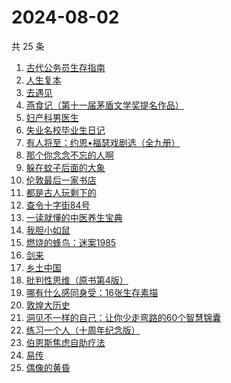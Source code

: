 # 2024-08-02

共 25 条

<!-- BEGIN WEREAD -->
<!-- 最后更新时间 2024-08-02 16:01:07 +0800 -->
1. [古代公务员生存指南](https://weread.qq.com/web/bookDetail/eaa32890813ab90edg010bd5)
1. [人生复本](https://weread.qq.com/web/bookDetail/dcb3215072051fa8dcb5a1f)
1. [去遇见](https://weread.qq.com/web/bookDetail/a3d32170813ab907fg0154f3)
1. [燕食记（第十一届茅盾文学奖提名作品）](https://weread.qq.com/web/bookDetail/05f32020813ab9135g0152ff)
1. [妇产科男医生](https://weread.qq.com/web/bookDetail/f1432510813ab90d1g017504)
1. [失业名校毕业生日记](https://weread.qq.com/web/bookDetail/16132ea0813ab8407g014249)
1. [有人将至：约恩•福瑟戏剧选（全九册）](https://weread.qq.com/web/bookDetail/b4732ca0813ab8f5bg013f74)
1. [那个你念念不忘的人啊](https://weread.qq.com/web/bookDetail/db632090813ab9080g012d29)
1. [躲在蚊子后面的大象](https://weread.qq.com/web/bookDetail/bfc32800813ab883bg0165f3)
1. [伦敦最后一家书店](https://weread.qq.com/web/bookDetail/74232650813ab6e09g0125fb)
1. [都是古人玩剩下的](https://weread.qq.com/web/bookDetail/17b32b90813ab8ee5g017b91)
1. [查令十字街84号](https://weread.qq.com/web/bookDetail/966326705c8498966c05e8e)
1. [一读就懂的中医养生宝典](https://weread.qq.com/web/bookDetail/00f32900813ab909eg018e04)
1. [我胆小如鼠](https://weread.qq.com/web/bookDetail/276323e0813ab90a5g0144d7)
1. [燃烧的蜂鸟：迷案1985](https://weread.qq.com/web/bookDetail/ea2329f0813ab90d0g017199)
1. [剑来](https://weread.qq.com/web/bookDetail/8e5326b07153adcf8e53d42)
1. [乡土中国](https://weread.qq.com/web/bookDetail/30d320b0813ab7120g018c2e)
1. [批判性思维（原书第4版）](https://weread.qq.com/web/bookDetail/ece32ff0813ab8edag010f9a)
1. [哪有什么感同身受：16张生存素描](https://weread.qq.com/web/bookDetail/45f32bc0813ab9011g015a01)
1. [敦煌大历史](https://weread.qq.com/web/bookDetail/c4832a70813ab76a1g0188fb)
1. [洞见不一样的自己：让你少走弯路的60个智慧锦囊](https://weread.qq.com/web/bookDetail/28b327b0813ab90d6g016de6)
1. [练习一个人（十周年纪念版）](https://weread.qq.com/web/bookDetail/2ad32340813ab8b4ag017c32)
1. [伯恩斯焦虑自助疗法](https://weread.qq.com/web/bookDetail/6d832250721eb3ec6d8a8d8)
1. [易传](https://weread.qq.com/web/bookDetail/2e3326e0813ab9043g018091)
1. [偶像的黄昏](https://weread.qq.com/web/bookDetail/3ee32870813ab905cg018b90)
<!-- END WEREAD -->